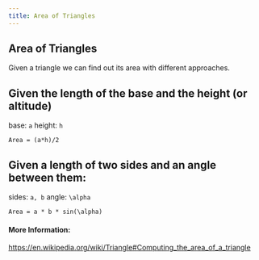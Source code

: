 ```yaml
---
title: Area of Triangles
---
```

## Area of Triangles

Given a triangle we can find out its area with different approaches.

## Given the length of the base and the height (or altitude)
base: `a`
height: `h`

`Area = (a*h)/2`

## Given a length of two sides and an angle between them:
sides: `a, b`
angle: `\alpha`

`Area = a * b * sin(\alpha)`


#### More Information:
https://en.wikipedia.org/wiki/Triangle#Computing_the_area_of_a_triangle

